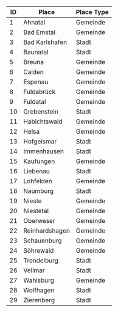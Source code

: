 | ID | Place          | Place Type |
|----|----------------|------------|
| 1  | Ahnatal        | Gemeinde   |
| 2  | Bad Emstal     | Gemeinde   |
| 3  | Bad Karlshafen | Stadt      |
| 4  | Baunatal       | Stadt      |
| 5  | Breuna         | Gemeinde   |
| 6  | Calden         | Gemeinde   |
| 7  | Espenau        | Gemeinde   |
| 8  | Fuldabrück     | Gemeinde   |
| 9  | Fuldatal       | Gemeinde   |
| 10 | Grebenstein    | Stadt      |
| 11 | Habichtswald   | Gemeinde   |
| 12 | Helsa          | Gemeinde   |
| 13 | Hofgeismar     | Stadt      |
| 14 | Immenhausen    | Stadt      |
| 15 | Kaufungen      | Gemeinde   |
| 16 | Liebenau       | Stadt      |
| 17 | Lohfelden      | Gemeinde   |
| 18 | Naumburg       | Stadt      |
| 19 | Nieste         | Gemeinde   |
| 20 | Niestetal      | Gemeinde   |
| 21 | Oberweser      | Gemeinde   |
| 22 | Reinhardshagen | Gemeinde   |
| 23 | Schauenburg    | Gemeinde   |
| 24 | Söhrewald      | Gemeinde   |
| 25 | Trendelburg    | Stadt      |
| 26 | Vellmar        | Stadt      |
| 27 | Wahlsburg      | Gemeinde   |
| 28 | Wolfhagen      | Stadt      |
| 29 | Zierenberg     | Stadt      |
